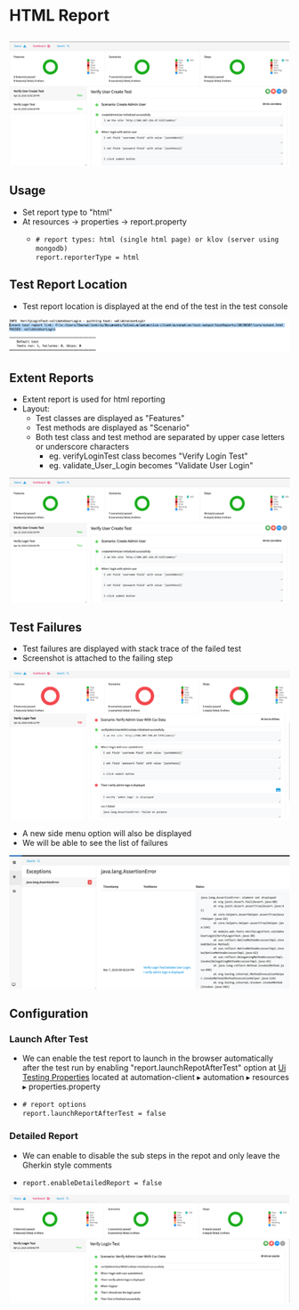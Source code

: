 # HTML Report

## 

![](../.gitbook/assets/image%20%283%29.png)

## Usage

* Set report type to "html"
* At resources -&gt; properties -&gt; report.property
  * ```text
    # report types: html (single html page) or klov (server using mongodb)
    report.reporterType = html
    ```

## Test Report Location

* Test report location is displayed at the end of the test in the test console

![](../.gitbook/assets/image%20%2817%29.png)

## Extent Reports

* Extent report is used for html reporting
* Layout:
  * Test classes are displayed as "Features"
  * Test methods are displayed as "Scenario"
  * Both test class and test method are separated by upper case letters or underscore characters
    * eg. verifyLoginTest class becomes "Verify Login Test"
    * eg. validate\_User\_Login becomes "Validate User Login"

![](../.gitbook/assets/image%20%283%29.png)

## Test Failures

* Test failures are displayed with stack trace of the failed test
* Screenshot is attached to the failing step 

![](../.gitbook/assets/image%20%2846%29.png)

* A new side menu option will also be displayed 
* We will be able to see the list of failures

![](../.gitbook/assets/image%20%2852%29.png)

## Configuration

### Launch After Test

* We can enable the test report to launch in the browser automatically after the test run by enabling "report.launchRepotAfterTest" option at [Ui Testing Properties](https://ehsan-matean.gitbook.io/automationcore/~/edit/drafts/-L_QoVcSBVDLeifUW6pF/configuration/properties) located at automation-client⁩ ▸ ⁨automation⁩ ▸ ⁨resources⁩ ▸ properties.property
* ```text
  # report options
  report.launchReportAfterTest = false
  ```

### Detailed Report

* We can enable to disable the sub steps in the repot and only leave the Gherkin style comments
* ```text
  report.enableDetailedReport = false
  ```

![](../.gitbook/assets/image%20%287%29.png)



